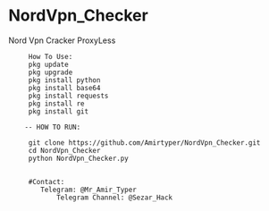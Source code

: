 # NordVpn_Checker
Nord Vpn Cracker ProxyLess
		 
		 
		 
		 How To Use:
		 pkg update
		 pkg upgrade
		 pkg install python
		 pkg install base64
		 pkg install requests
		 pkg install re
		 pkg install git
		 
		-- HOW TO RUN:
		 
		 git clone https://github.com/Amirtyper/NordVpn_Checker.git
		 cd NordVpn_Checker
		 python NordVpn_Checker.py
		 
		 
		 #Contact:
			Telegram: @Mr_Amir_Typer
				Telegram Channel: @Sezar_Hack
		 
